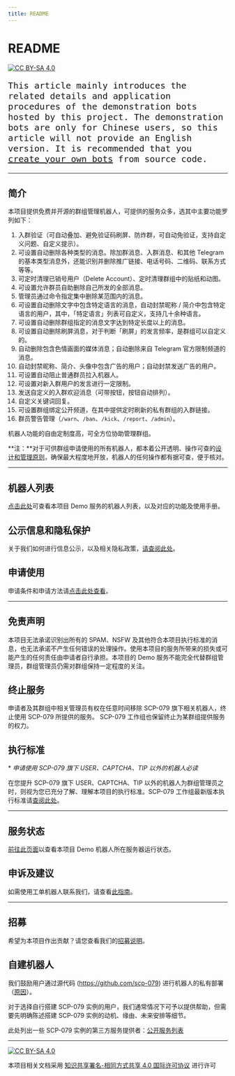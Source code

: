 ```yaml
---
title: README
---
```


<link rel="stylesheet" href="/css/chinese.css">

# README

[![CC BY-SA 4.0][cc-by-sa-shield]][cc-by-sa]

<p style="font-family: vt323, monospace; font-size: 20px;">This article mainly introduces the related details and application procedures of the demonstration bots hosted by this project. The demonstration bots are only for Chinese users, so this article will not provide an English version. It is recommended that you <a href="../how/">create your own bots</a> from source code.</p>

---

## 简介

本项目提供免费并开源的群组管理机器人，可提供的服务众多，选其中主要功能罗列如下：

1. 入群验证（可自动叠加、避免验证码刷屏、防炸群，可自动免验证，支持自定义问题、自定义提示）。
2. 可设置自动删除各种类型的消息。除加群消息、入群消息、和其他 Telegram 的基本类型消息外，还能识别并删除推广链接、电话号码、二维码、联系方式等等。
3. 可定时清理已销号用户（Delete Account）、定时清理群组中的贴纸和动图。
4. 可设置允许群员自助删除自己所发的全部消息。
5. 管理员通过命令指定集中删除某范围内的消息。
6. 可设置自动删除文字中包含特定语言的消息，自动封禁昵称 / 简介中包含特定语言的用户，其中，「特定语言」列表可自定义，支持几十余种语言。
7. 可设置自动删除群组指定的消息文字达到特定长度以上的消息。
8. 可设置自动删除刷屏消息，对于判断「刷屏」的发言频率，是群组可以自定义的。
9. 自动删除包含色情画面的媒体消息；自动删除来自 Telegram 官方限制频道的消息。
10. 自动封禁昵称、简介、头像中包含广告的用户；自动封禁发送广告的用户。
11. 可设置自动阻止普通群员拉入机器人。
12. 可设置对新入群用户的发言进行一定限制。
13. 发送自定义的入群欢迎消息（可带按钮，按钮自动排列）。
14. 自定义关键词回复。
15. 可设置群组绑定公开频道，在其中提供定时刷新的私有群组的入群链接。
16. 群员警告管理（`/warn`、`/ban`、`/kick`、`/report`、`/admin`）。

机器人功能的自由定制度高，可全方位协助管理群组。

**注：**对于可供群组申请使用的所有机器人，都本着公开透明、操作可查的[设计和管理原则](/principles-zh/)，确保最大程度地开放，机器人的任何操作都有据可查，便于核对。

---

## 机器人列表

[点击此处](/bots/)可查看本项目 Demo 服务的机器人列表，以及对应的功能及使用手册。

## 公示信息和隐私保护

关于我们如何进行信息公示，以及相关隐私政策，[请查阅此处](/PublicInformationAndPrivacyProtection/)。

## 申请使用

申请条件和申请方法请[点击此处查看](/ApplyForUse/)。

---

## 免责声明

本项目无法承诺识别出所有的 SPAM、NSFW 及其他符合本项目执行标准的消息，也无法承诺不产生任何错误的处理操作。使用本项目的服务所带来的损失或可能产生的任何责任由申请者自行承担。本项目的 Demo 服务不能完全代替群组管理员，群组管理员仍需对群组保持一定程度的关注。

## 终止服务

申请者及其群组中相关管理员有权在任意时间移除 SCP-079 旗下相关机器人，终止使用 SCP-079 所提供的服务。 SCP-079 工作组也保留终止为某群组提供服务的权力。

## 执行标准

\* *申请使用 SCP-079 旗下 USER、CAPTCHA、TIP 以外的机器人必读*

在您提升 SCP-079 旗下 USER、CAPTCHA、TIP 以外的机器人为群组管理员之时，则视为您已充分了解、理解本项目的执行标准。SCP-079 工作组最新版本执行标准请[查阅此处](/rule/)。

---

## 服务状态

[前往此页面](/monitor/)以查看本项目 Demo 机器人所在服务器运行状态。

## 申诉及建议

如需使用工单机器人联系我们，请查看[此指南](/ticket/)。

---

## 招募

希望为本项目作出贡献？请您查看我们的[招募说明](/help-zh/)。

## 自建机器人

我们鼓励用户通过源代码 (<https://github.com/scp-079>) 进行机器人的私有部署（[原因](/suggestions-zh/)）。

对于选择自行搭建 SCP-079 实例的用户，我们通常情况下可予以提供帮助，但需要先明确陈述搭建 SCP-079 实例的动机、缘由、未来安排等细节。

此处列出一些 SCP-079 实例的第三方服务提供者：[公开服务列表](/list/)

---

[![CC BY-SA 4.0][cc-by-sa-image]][cc-by-sa]

本项目相关文档采用 [知识共享署名-相同方式共享 4.0 国际许可协议][cc-by-sa] 进行许可

[cc-by-sa]: https://creativecommons.org/licenses/by-sa/4.0/
[cc-by-sa-image]: https://licensebuttons.net/l/by-sa/4.0/88x31.png
[cc-by-sa-shield]: https://img.shields.io/badge/License-CC%20BY--SA%204.0-lightgrey.svg
